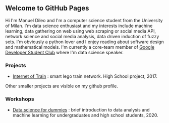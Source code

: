 ## Welcome to GitHub Pages

Hi I'm Manuel Dileo and I'm a computer science student from the University of Milan. I'm data science enthusiast and my interests include machine learning, data gathering on web using web scraping or social media API, network science and social media analysis, data driven induction of fuzzy sets. I'm obviously a python lover and I enjoy reading about software design and mathematical models. I'm currently a core-team member of [Google Developer Student Club](https://developers.google.com/community/dsc) where I'm data science speaker.

### Projects

- [Internet of Train](https://www.youtube.com/watch?v=kbr8-gY6WUQ) : smart lego train network. High School project, 2017.

Other smaller projects are visible on my github profile.

### Workshops

- [Data science for dummies](https://github.com/dsc-unimi/data-science-for-dummies) : brief introduction to data analysis and machine learning for undergraduates and high school students, 2020.
